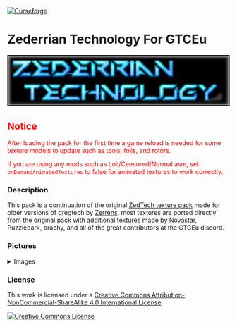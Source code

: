 [![Curseforge](http://cf.way2muchnoise.eu/full_423145_downloads.svg)](https://www.curseforge.com/minecraft/texture-packs/zedtech)

# Zederrian Technology For GTCEu


![](logo.png)

## <font color="red">Notice</font>
<font color="red">
After loading the pack for the first time a game reload is needed for some texture models to update such as tools, foils, and rotors.

If you are using any mods such as Loli/Censored/Normal asm, set ``onDemandAnimatedTextures`` to false for animated textures to work correctly.
</font>

### Description
This pack is a continuation of the original [ZedTech texture pack](https://forum.industrial-craft.net/thread/11192-16x-ic2-gt5u-6-ae2-more-zederrian-technology-1-4-0/) made for older versions of gregtech by [Zerrens](https://forum.industrial-craft.net/core/user/12229-zerrens/). most textures are ported directly from the original pack with additional textures made by Novastar, Puzzlebark, brachy, and all of the great contributors at the GTCEu discord.

### Pictures
<details>
  <summary>Images</summary>
	<img src="/Pic/Armour's.png">
	<img src="/Pic/NanoSuit & QuarckSuit.png">
	<img src="/Pic/JetPack's & Nano Saber with Foam Sprayer.png">
	<img src="/Pic/Jetpack's & Nightvision.png">
	<img src="/Pic/Electric Tools.png">
	<img src="/Pic/Arson Tool's.png">
	<img src="/Pic/Normal Tools.png">
	<img src="/Pic/Cover's.png">
	<img src="/Pic/Extruder Shapes.png">
	<img src="/Pic/Mold's.png">
	<img src="/Pic/Circut Boards.png">
	<img src="/Pic/Silcone Bouls & Raw Wafers.png">
	<img src="/Pic/Printed Wafer's.png">
	<img src="/Pic/LV MV HV Battery's & Hulls.png">
	<img src="/Pic/Higher Tier Battery's & Hull's.png">
	<img src="/Pic/Energy Storage.png">
	<img src="/Pic/Voltage Part's.png">
	<img src="/Pic/Voltage Coil's.png">
	<img src="/Pic/Coloured Lenses Dyes & Spray Paints.png">
	<img src="/Pic/Fluid Container's.png">
	<img src="/Pic/Brick's.png">
	<img src="/Pic/Coin's & Lean.png">
</details>

### License 
This work is licensed under a <a rel="license" href="http://creativecommons.org/licenses/by-nc-sa/4.0/">Creative Commons Attribution-NonCommercial-ShareAlike 4.0 International License</a>

<a rel="license" href="http://creativecommons.org/licenses/by-nc-sa/4.0/"><img alt="Creative Commons License" style="border-width:0" src="https://i.creativecommons.org/l/by-nc-sa/4.0/88x31.png" /></a><br />
